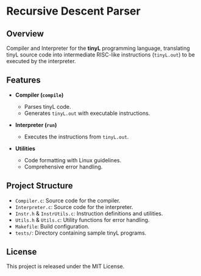 # Recursive Descent Parser

## Overview
Compiler and Interpreter for the **tinyL** programming language, translating tinyL source code into intermediate RISC-like instructions (`tinyL.out`) to be executed by the interpreter. 

## Features
- **Compiler (`compile`)**
  - Parses tinyL code.
  - Generates `tinyL.out` with executable instructions.
  
- **Interpreter (`run`)**
  - Executes the instructions from `tinyL.out`.
  
- **Utilities**
  - Code formatting with Linux guidelines.
  - Comprehensive error handling.


## Project Structure

- `Compiler.c`: Source code for the compiler.
- `Interpreter.c`: Source code for the interpreter.
- `Instr.h` & `InstrUtils.c`: Instruction definitions and utilities.
- `Utils.h` & `Utils.c`: Utility functions for error handling.
- `Makefile`: Build configuration.
- `tests/`: Directory containing sample tinyL programs.

## License

This project is released under the MIT License.
